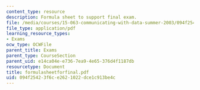 ```yaml
---
content_type: resource
description: Formula sheet to support final exam.
file: /media/courses/15-063-communicating-with-data-summer-2003/094f25423f6ce2621022dce1c913be4c_formulasheetforfinal.pdf
file_type: application/pdf
learning_resource_types:
- Exams
ocw_type: OCWFile
parent_title: Exams
parent_type: CourseSection
parent_uid: e14ca04e-e736-7ea9-4e65-376d4f1187db
resourcetype: Document
title: formulasheetforfinal.pdf
uid: 094f2542-3f6c-e262-1022-dce1c913be4c
---
```

